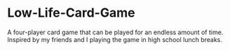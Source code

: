 # Low-Life-Card-Game
A four-player card game that can be played for an endless amount of time.  Inspired by my friends and I playing the game in high school lunch breaks.
